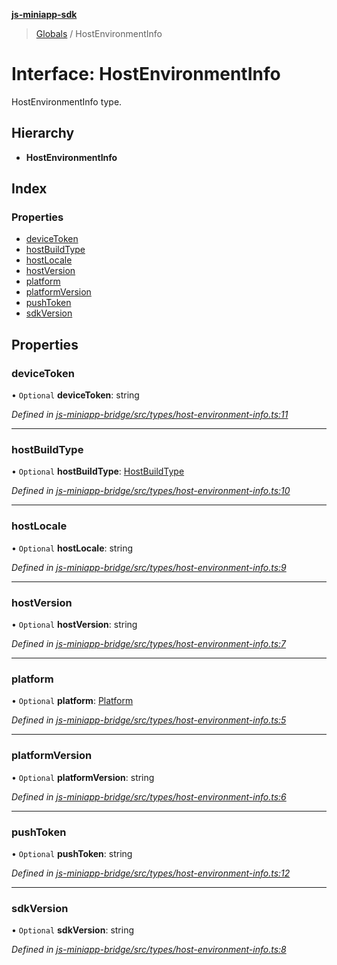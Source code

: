 **[js-miniapp-sdk](../README.md)**

> [Globals](../README.md) / HostEnvironmentInfo

# Interface: HostEnvironmentInfo

HostEnvironmentInfo type.

## Hierarchy

* **HostEnvironmentInfo**

## Index

### Properties

* [deviceToken](hostenvironmentinfo.md#devicetoken)
* [hostBuildType](hostenvironmentinfo.md#hostbuildtype)
* [hostLocale](hostenvironmentinfo.md#hostlocale)
* [hostVersion](hostenvironmentinfo.md#hostversion)
* [platform](hostenvironmentinfo.md#platform)
* [platformVersion](hostenvironmentinfo.md#platformversion)
* [pushToken](hostenvironmentinfo.md#pushtoken)
* [sdkVersion](hostenvironmentinfo.md#sdkversion)

## Properties

### deviceToken

• `Optional` **deviceToken**: string

*Defined in [js-miniapp-bridge/src/types/host-environment-info.ts:11](https://github.com/rakutentech/js-miniapp/blob/4741025/js-miniapp-bridge/src/types/host-environment-info.ts#L11)*

___

### hostBuildType

• `Optional` **hostBuildType**: [HostBuildType](../enums/hostbuildtype.md)

*Defined in [js-miniapp-bridge/src/types/host-environment-info.ts:10](https://github.com/rakutentech/js-miniapp/blob/4741025/js-miniapp-bridge/src/types/host-environment-info.ts#L10)*

___

### hostLocale

• `Optional` **hostLocale**: string

*Defined in [js-miniapp-bridge/src/types/host-environment-info.ts:9](https://github.com/rakutentech/js-miniapp/blob/4741025/js-miniapp-bridge/src/types/host-environment-info.ts#L9)*

___

### hostVersion

• `Optional` **hostVersion**: string

*Defined in [js-miniapp-bridge/src/types/host-environment-info.ts:7](https://github.com/rakutentech/js-miniapp/blob/4741025/js-miniapp-bridge/src/types/host-environment-info.ts#L7)*

___

### platform

• `Optional` **platform**: [Platform](../enums/platform.md)

*Defined in [js-miniapp-bridge/src/types/host-environment-info.ts:5](https://github.com/rakutentech/js-miniapp/blob/4741025/js-miniapp-bridge/src/types/host-environment-info.ts#L5)*

___

### platformVersion

• `Optional` **platformVersion**: string

*Defined in [js-miniapp-bridge/src/types/host-environment-info.ts:6](https://github.com/rakutentech/js-miniapp/blob/4741025/js-miniapp-bridge/src/types/host-environment-info.ts#L6)*

___

### pushToken

• `Optional` **pushToken**: string

*Defined in [js-miniapp-bridge/src/types/host-environment-info.ts:12](https://github.com/rakutentech/js-miniapp/blob/4741025/js-miniapp-bridge/src/types/host-environment-info.ts#L12)*

___

### sdkVersion

• `Optional` **sdkVersion**: string

*Defined in [js-miniapp-bridge/src/types/host-environment-info.ts:8](https://github.com/rakutentech/js-miniapp/blob/4741025/js-miniapp-bridge/src/types/host-environment-info.ts#L8)*
